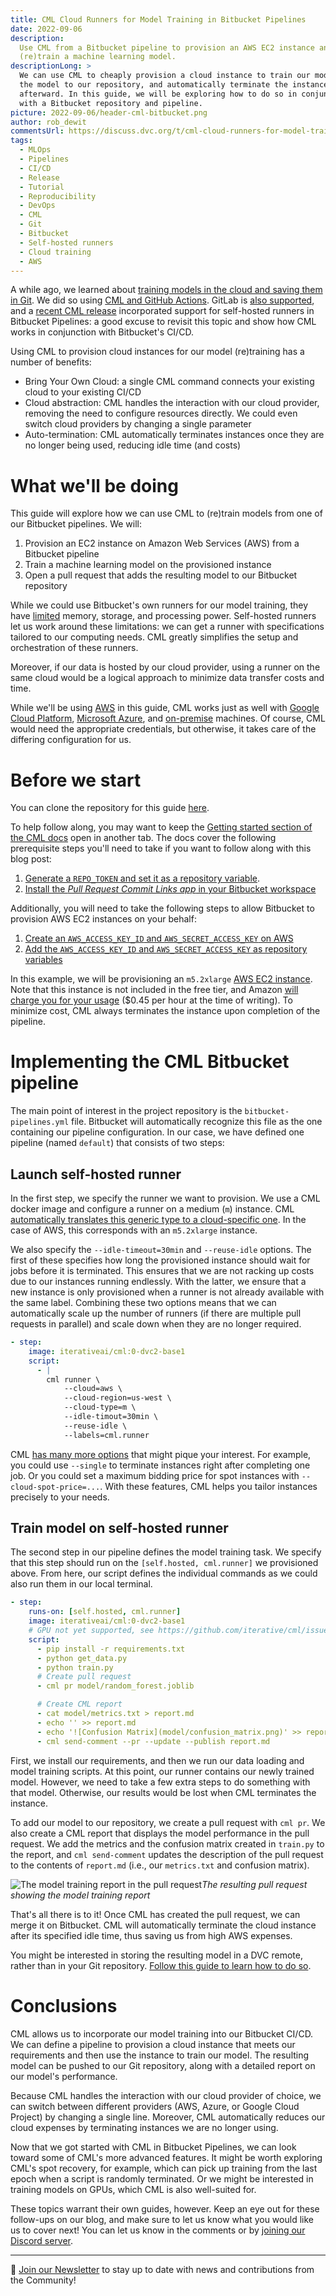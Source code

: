 ```yaml
---
title: CML Cloud Runners for Model Training in Bitbucket Pipelines
date: 2022-09-06
description:
  Use CML from a Bitbucket pipeline to provision an AWS EC2 instance and
  (re)train a machine learning model.
descriptionLong: >
  We can use CML to cheaply provision a cloud instance to train our model, push
  the model to our repository, and automatically terminate the instance
  afterward. In this guide, we will be exploring how to do so in conjunction
  with a Bitbucket repository and pipeline.
picture: 2022-09-06/header-cml-bitbucket.png
author: rob_dewit
commentsUrl: https://discuss.dvc.org/t/cml-cloud-runners-for-model-training-in-bitbucket-pipelines/1309
tags:
  - MLOps
  - Pipelines
  - CI/CD
  - Release
  - Tutorial
  - Reproducibility
  - DevOps
  - CML
  - Git
  - Bitbucket
  - Self-hosted runners
  - Cloud training
  - AWS
---
```


A while ago, we learned about
[training models in the cloud and saving them in Git](https://dvc.org/blog/CML-runners-saving-models-1).
We did so using [CML and GitHub Actions](https://cml.dev/doc/start/github).
GitLab is [also supported](https://cml.dev/doc/start/gitlab), and a
[recent CML release](https://github.com/iterative/cml/releases/tag/v0.16.0)
incorporated support for self-hosted runners in Bitbucket Pipelines: a good
excuse to revisit this topic and show how CML works in conjunction with
Bitbucket's CI/CD.

Using CML to provision cloud instances for our model (re)training has a number
of benefits:

- Bring Your Own Cloud: a single CML command connects your existing cloud to
  your existing CI/CD
- Cloud abstraction: CML handles the interaction with our cloud provider,
  removing the need to configure resources directly. We could even switch cloud
  providers by changing a single parameter
- Auto-termination: CML automatically terminates instances once they are no
  longer being used, reducing idle time (and costs)

# What we'll be doing

This guide will explore how we can use CML to (re)train models from one of our
Bitbucket pipelines. We will:

1. Provision an EC2 instance on Amazon Web Services (AWS) from a Bitbucket
   pipeline
2. Train a machine learning model on the provisioned instance
3. Open a pull request that adds the resulting model to our Bitbucket repository

While we could use Bitbucket's own runners for our model training, they have
[limited](https://support.atlassian.com/bitbucket-cloud/docs/limitations-of-bitbucket-pipelines/#LimitationsofBitbucketPipelines-Buildlimits)
memory, storage, and processing power. Self-hosted runners let us work around
these limitations: we can get a runner with specifications tailored to our
computing needs. CML greatly simplifies the setup and orchestration of these
runners.

Moreover, if our data is hosted by our cloud provider, using a runner on the
same cloud would be a logical approach to minimize data transfer costs and time.

<admon type="tip">

While we'll be using
[AWS](https://cml.dev/doc/self-hosted-runners?tab=AWS#cloud-compute-resource-credentials)
in this guide, CML works just as well with
[Google Cloud Platform](https://cml.dev/doc/self-hosted-runners?tab=GCP#cloud-compute-resource-credentials),
[Microsoft Azure](https://cml.dev/doc/self-hosted-runners?tab=Azure#cloud-compute-resource-credentials),
and
[on-premise](https://cml.dev/doc/self-hosted-runners#on-premise-local-runners)
machines. Of course, CML would need the appropriate credentials, but otherwise,
it takes care of the differing configuration for us.

</admon>

# Before we start

You can clone the repository for this guide
[here](https://bitbucket.org/iterative-ai/example_model_export_cml).

To help follow along, you may want to keep the
[Getting started section of the CML docs](https://cml.dev/doc/start/bitbucket)
open in another tab. The docs cover the following prerequisite steps you'll need
to take if you want to follow along with this blog post:

1. [Generate a `REPO_TOKEN` and set it as a repository variable](https://cml.dev/doc/self-hosted-runners?tab=Bitbucket#personal-access-token).
2. [Install the _Pull Request Commit Links app_ in your Bitbucket workspace](https://cml.dev/doc/ref/send-comment#bitbucket)

Additionally, you will need to take the following steps to allow Bitbucket to
provision AWS EC2 instances on your behalf:

1. [Create an `AWS_ACCESS_KEY_ID` and `AWS_SECRET_ACCESS_KEY` on AWS](https://docs.aws.amazon.com/cli/latest/userguide/cli-configure-quickstart.html#cli-configure-quickstart-creds)
2. [Add the `AWS_ACCESS_KEY_ID` and `AWS_SECRET_ACCESS_KEY` as repository variables](https://support.atlassian.com/bitbucket-cloud/docs/variables-and-secrets/)

<admon type="warn">

In this example, we will be provisioning an `m5.2xlarge`
[AWS EC2 instance](https://aws.amazon.com/ec2/instance-types/). Note that this
instance is not included in the free tier, and Amazon
[will charge you for your usage](https://aws.amazon.com/ec2/pricing/on-demand/)
($0.45 per hour at the time of writing). To minimize cost, CML always terminates
the instance upon completion of the pipeline.

</admon>

# Implementing the CML Bitbucket pipeline

The main point of interest in the project repository is the
`bitbucket-pipelines.yml` file. Bitbucket will automatically recognize this file
as the one containing our pipeline configuration. In our case, we have defined
one pipeline (named `default`) that consists of two steps:

## Launch self-hosted runner

In the first step, we specify the runner we want to provision. We use a CML
docker image and configure a runner on a medium (`m`) instance. CML
[automatically translates this generic type to a cloud-specific one](https://registry.terraform.io/providers/iterative/iterative/latest/docs/resources/task#machine-type).
In the case of AWS, this corresponds with an `m5.2xlarge` instance.

We also specify the `--idle-timeout=30min` and `--reuse-idle` options. The first
of these specifies how long the provisioned instance should wait for jobs before
it is terminated. This ensures that we are not racking up costs due to our
instances running endlessly. With the latter, we ensure that a new instance is
only provisioned when a runner is not already available with the same label.
Combining these two options means that we can automatically scale up the number
of runners (if there are multiple pull requests in parallel) and scale down when
they are no longer required.

```yaml
- step:
    image: iterativeai/cml:0-dvc2-base1
    script:
      - |
        cml runner \
            --cloud=aws \
            --cloud-region=us-west \
            --cloud-type=m \
            --idle-timout=30min \
            --reuse-idle \
            --labels=cml.runner
```

<admon type="tip">

CML [has many more options](https://cml.dev/doc/ref/runner) that might pique
your interest. For example, you could use `--single` to terminate instances
right after completing one job. Or you could set a maximum bidding price for
spot instances with `--cloud-spot-price=...`. With these features, CML helps you
tailor instances precisely to your needs.

</admon>

## Train model on self-hosted runner

The second step in our pipeline defines the model training task. We specify that
this step should run on the `[self.hosted, cml.runner]` we provisioned above.
From here, our script defines the individual commands as we could also run them
in our local terminal.

```yaml
- step:
    runs-on: [self.hosted, cml.runner]
    image: iterativeai/cml:0-dvc2-base1
    # GPU not yet supported, see https://github.com/iterative/cml/issues/1015
    script:
      - pip install -r requirements.txt
      - python get_data.py
      - python train.py
      # Create pull request
      - cml pr model/random_forest.joblib

      # Create CML report
      - cat model/metrics.txt > report.md
      - echo '' >> report.md
      - echo '![Confusion Matrix](model/confusion_matrix.png)' >> report.md
      - cml send-comment --pr --update --publish report.md
```

First, we install our requirements, and then we run our data loading and model
training scripts. At this point, our runner contains our newly trained model.
However, we need to take a few extra steps to do something with that model.
Otherwise, our results would be lost when CML terminates the instance.

To add our model to our repository, we create a pull request with `cml pr`. We
also create a CML report that displays the model performance in the pull
request. We add the metrics and the confusion matrix created in `train.py` to
the report, and `cml send-comment` updates the description of the pull request
to the contents of `report.md` (i.e., our `metrics.txt` and confusion matrix).

![The model training report in the pull
request](../uploads/images/2022-09-06/pr-screenshot.png)_The
resulting pull request showing the model training report_

That's all there is to it! Once CML has created the pull request, we can merge
it on Bitbucket. CML will automatically terminate the cloud instance after its
specified idle time, thus saving us from high AWS expenses.

<admon type="tip">

You might be interested in storing the resulting model in a DVC remote, rather
than in your Git repository.
[Follow this guide to learn how to do so](https://iterative.ai/blog/CML-runners-saving-models-2).

</admon>

# Conclusions

CML allows us to incorporate our model training into our Bitbucket CI/CD. We can
define a pipeline to provision a cloud instance that meets our requirements and
then use the instance to train our model. The resulting model can be pushed to
our Git repository, along with a detailed report on our model's performance.

Because CML handles the interaction with our cloud provider of choice, we can
switch between different providers (AWS, Azure, or Google Cloud Project) by
changing a single line. Moreover, CML automatically reduces our cloud expenses
by terminating instances we are no longer using.

Now that we got started with CML in Bitbucket Pipelines, we can look toward some
of CML's more advanced features. It might be worth exploring CML's spot
recovery, for example, which can pick up training from the last epoch when a
script is randomly terminated. Or we might be interested in training models on
GPUs, which CML is also well-suited for.

These topics warrant their own guides, however. Keep an eye out for these
follow-ups on our blog, and make sure to let us know what you would like us to
cover next! You can let us know in the comments or by
[joining our Discord server](https://dvc.org/chat).

---

📰 [Join our Newsletter](https://share.hsforms.com/1KRL5_dTbQMKfV7nDD6V-8g4sbyq)
to stay up to date with news and contributions from the Community!
